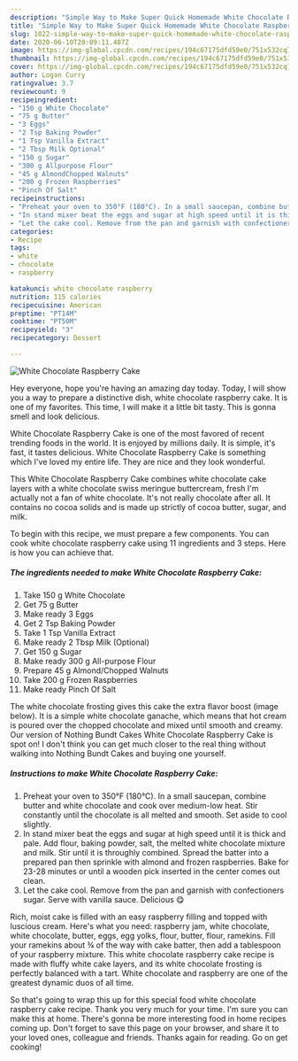 ```yaml
---
description: "Simple Way to Make Super Quick Homemade White Chocolate Raspberry Cake"
title: "Simple Way to Make Super Quick Homemade White Chocolate Raspberry Cake"
slug: 1022-simple-way-to-make-super-quick-homemade-white-chocolate-raspberry-cake
date: 2020-06-10T20:09:11.407Z
image: https://img-global.cpcdn.com/recipes/194c67175dfd59e0/751x532cq70/white-chocolate-raspberry-cake-recipe-main-photo.jpg
thumbnail: https://img-global.cpcdn.com/recipes/194c67175dfd59e0/751x532cq70/white-chocolate-raspberry-cake-recipe-main-photo.jpg
cover: https://img-global.cpcdn.com/recipes/194c67175dfd59e0/751x532cq70/white-chocolate-raspberry-cake-recipe-main-photo.jpg
author: Logan Curry
ratingvalue: 3.7
reviewcount: 9
recipeingredient:
- "150 g White Chocolate"
- "75 g Butter"
- "3 Eggs"
- "2 Tsp Baking Powder"
- "1 Tsp Vanilla Extract"
- "2 Tbsp Milk Optional"
- "150 g Sugar"
- "300 g Allpurpose Flour"
- "45 g AlmondChopped Walnuts"
- "200 g Frozen Raspberries"
- "Pinch Of Salt"
recipeinstructions:
- "Preheat your oven to 350°F (180°C). In a small saucepan, combine butter and white chocolate and cook over medium-low heat. Stir constantly until the chocolate is all melted and smooth. Set aside to cool slightly."
- "In stand mixer beat the eggs and sugar at high speed until it is thick and pale. Add flour, baking powder, salt, the melted white chocolate mixture and milk. Stir until it is throughly combined. Spread the batter into a prepared pan then sprinkle with almond and frozen raspberries. Bake for 23-28 minutes or until a wooden pick inserted in the center comes out clean."
- "Let the cake cool. Remove from the pan and garnish with confectioners sugar. Serve with vanilla sauce. Delicious 😋"
categories:
- Recipe
tags:
- white
- chocolate
- raspberry

katakunci: white chocolate raspberry 
nutrition: 115 calories
recipecuisine: American
preptime: "PT14M"
cooktime: "PT50M"
recipeyield: "3"
recipecategory: Dessert

---
```



![White Chocolate Raspberry Cake](https://img-global.cpcdn.com/recipes/194c67175dfd59e0/751x532cq70/white-chocolate-raspberry-cake-recipe-main-photo.jpg)

Hey everyone, hope you're having an amazing day today. Today, I will show you a way to prepare a distinctive dish, white chocolate raspberry cake. It is one of my favorites. This time, I will make it a little bit tasty. This is gonna smell and look delicious.

White Chocolate Raspberry Cake is one of the most favored of recent trending foods in the world. It is enjoyed by millions daily. It is simple, it's fast, it tastes delicious. White Chocolate Raspberry Cake is something which I've loved my entire life. They are nice and they look wonderful.

This White Chocolate Raspberry Cake combines white chocolate cake layers with a white chocolate swiss meringue buttercream, fresh I&#39;m actually not a fan of white chocolate. It&#39;s not really chocolate after all. It contains no cocoa solids and is made up strictly of cocoa butter, sugar, and milk.


To begin with this recipe, we must prepare a few components. You can cook white chocolate raspberry cake using 11 ingredients and 3 steps. Here is how you can achieve that.

<!--inarticleads1-->

##### The ingredients needed to make White Chocolate Raspberry Cake:

1. Take 150 g White Chocolate
1. Get 75 g Butter
1. Make ready 3 Eggs
1. Get 2 Tsp Baking Powder
1. Take 1 Tsp Vanilla Extract
1. Make ready 2 Tbsp Milk (Optional)
1. Get 150 g Sugar
1. Make ready 300 g All-purpose Flour
1. Prepare 45 g Almond/Chopped Walnuts
1. Take 200 g Frozen Raspberries
1. Make ready Pinch Of Salt


The white chocolate frosting gives this cake the extra flavor boost (image below). It is a simple white chocolate ganache, which means that hot cream is poured over the chopped chocolate and mixed until smooth and creamy. Our version of Nothing Bundt Cakes White Chocolate Raspberry Cake is spot on! I don&#39;t think you can get much closer to the real thing without walking into Nothing Bundt Cakes and buying one yourself. 

<!--inarticleads2-->

##### Instructions to make White Chocolate Raspberry Cake:

1. Preheat your oven to 350°F (180°C). In a small saucepan, combine butter and white chocolate and cook over medium-low heat. Stir constantly until the chocolate is all melted and smooth. Set aside to cool slightly.
1. In stand mixer beat the eggs and sugar at high speed until it is thick and pale. Add flour, baking powder, salt, the melted white chocolate mixture and milk. Stir until it is throughly combined. Spread the batter into a prepared pan then sprinkle with almond and frozen raspberries. Bake for 23-28 minutes or until a wooden pick inserted in the center comes out clean.
1. Let the cake cool. Remove from the pan and garnish with confectioners sugar. Serve with vanilla sauce. Delicious 😋


Rich, moist cake is filled with an easy raspberry filling and topped with luscious cream. Here&#39;s what you need: raspberry jam, white chocolate, white chocolate, butter, eggs, egg yolks, flour, butter, flour, ramekins. Fill your ramekins about ¾ of the way with cake batter, then add a tablespoon of your raspberry mixture. This white chocolate raspberry cake recipe is made with fluffy white cake layers, and its white chocolate frosting is perfectly balanced with a tart. White chocolate and raspberry are one of the greatest dynamic duos of all time. 

So that's going to wrap this up for this special food white chocolate raspberry cake recipe. Thank you very much for your time. I'm sure you can make this at home. There's gonna be more interesting food in home recipes coming up. Don't forget to save this page on your browser, and share it to your loved ones, colleague and friends. Thanks again for reading. Go on get cooking!
